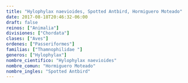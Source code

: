 ```yaml
---
title: "Hylophylax naevioides, Spotted Antbird, Hormiguero Moteado"
date: 2017-08-18T20:46:32-06:00
draft: false
reinos: ["Animalia"]
divisiones: ["Chordata"]
clases: ["Aves"]
ordenes: ["Passeriformes"]
familias: ["Thamnophilidae "]
generos: ["Hylophylax"]
nombre_cientifico: "Hylophylax naevioides"
nombre_comun: "Hormiguero Moteado"
nombre_ingles: "Spotted Antbird"
---
```

